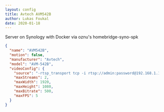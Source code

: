 ```yaml
---
layout: config
title: Avtech AVM542B
author: Lukas Foukal
date: 2020-01-18
---
```

Server on Synology with Docker via oznu's homebridge-syno-spk

```json
{
  "name": "AVM542B",
  "motion": false,
  "manufacturer": "Avtech",
  "model": "AVM-542B",
  "videoConfig": {
    "source": "-rtsp_transport tcp -i rtsp://admin:password@192.168.1.1/live/video/profile1",
    "maxStreams": 2,
    "maxWidth": 1920,
    "maxHeight": 1080,
    "maxBitrate": 500,
    "maxFPS": 5
  }
}
```
